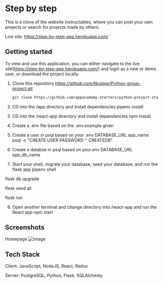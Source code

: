 # Step by step

This is a clone of the website instructables, where you can post your own projects or search for projects made by others.

Live site: https://step-by-step-app.herokuapp.com/

## Getting started

To view and use this application, you can either navigate to the live site(https://step-by-step-app.herokuapp.com/) and login as a new or demo user, or download the project locally:

1. Clone this repository https://github.com/Noslepr/Python-group-project.git

   ```bash
   git clone https://github.com/appacademy-starters/python-project-starter.git
   ```

2. CD into the /app directory and install dependencies pipenv install

3. CD into the /react-app directory and install dependencies npm install

4. Create a .env file based on the .env.example given

5. Create a user in psql based on your .env DATABASE_URL app_name
psql -c "CREATE USER PASSWORD '' CREATEDB"

6. Create a databse in psql based on your.env DATABASE_URL app_db_name

7. Start your shell, migrate your database, seed your database, and run the flask app
pipenv shell

flask db upgrade

flask seed all

flask run

8. Open another terminal and change directory into /react-app and run the React app npm start

## Screenshots
 Homepage
 ![image](https://user-images.githubusercontent.com/86488501/162483426-72aa9d96-142c-4146-801a-d553b0b0e4c8.png)

   
## Tech Stack

Client: JavaScript, NodeJS, React, Redux

Server: PostgreSQL, Python, Flask, SQLAlchemy
